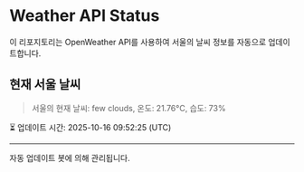 
# Weather API Status

이 리포지토리는 OpenWeather API를 사용하여 서울의 날씨 정보를 자동으로 업데이트합니다.

## 현재 서울 날씨
> 서울의 현재 날씨: few clouds, 온도: 21.76°C, 습도: 73%

⏳ 업데이트 시간: 2025-10-16 09:52:25 (UTC)

---
자동 업데이트 봇에 의해 관리됩니다.

